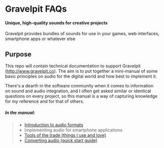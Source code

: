 Gravelpit FAQs
==============

#### Unique, high-quality sounds for creative projects
Gravelpit provides bundles of sounds for use in your games, web interfaces, smartphone apps or whatever else

## Purpose
This repo will contain technical documentation to support Gravelpit (http://www.gravelpit.co). The aim is to put together a mini-manual of some basic principles on audio for the digital world and how best to implement it. 

There's a dearth in the software community when it comes to information on sound and audio integration, and I often get asked similar or identical questions on every project, so this manual is a way of capturing knowledge for my reference and for that of others.


##### In the manual:

> * [Introduction to audio formats](audio-formats.md)
> * Implementing audio for smartphone applications
> * [Tools of the trade (things I use and love)](tools.md)
> * [Converting audio (quick start guide)](converting-audio.md)



